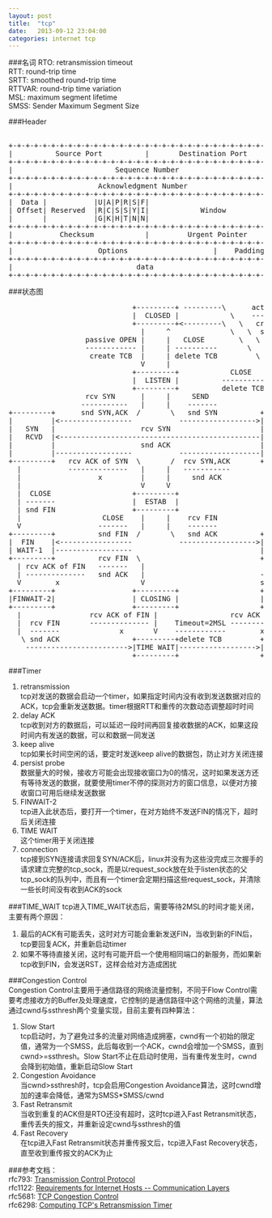 ```yaml
---
layout: post
title:  "tcp"
date:   2013-09-12 23:04:00
categories: internet tcp
---
```


###名词
RTO: retransmission timeout       
RTT: round-trip time    
SRTT: smoothed round-trip time    
RTTVAR: round-trip time variation     
MSL: maximum segment lifetime    
SMSS: Sender Maximum Segment Size     


###Header        <br /><br />
<pre>
+-+-+-+-+-+-+-+-+-+-+-+-+-+-+-+-+-+-+-+-+-+-+-+-+-+-+-+-+-+-+-+-+
|          Source Port          |       Destination Port        |
+-+-+-+-+-+-+-+-+-+-+-+-+-+-+-+-+-+-+-+-+-+-+-+-+-+-+-+-+-+-+-+-+
|                        Sequence Number                        |
+-+-+-+-+-+-+-+-+-+-+-+-+-+-+-+-+-+-+-+-+-+-+-+-+-+-+-+-+-+-+-+-+
|                    Acknowledgment Number                      |
+-+-+-+-+-+-+-+-+-+-+-+-+-+-+-+-+-+-+-+-+-+-+-+-+-+-+-+-+-+-+-+-+
|  Data |           |U|A|P|R|S|F|                               |
| Offset| Reserved  |R|C|S|S|Y|I|            Window             |
|       |           |G|K|H|T|N|N|                               |
+-+-+-+-+-+-+-+-+-+-+-+-+-+-+-+-+-+-+-+-+-+-+-+-+-+-+-+-+-+-+-+-+
|           Checksum            |         Urgent Pointer        |
+-+-+-+-+-+-+-+-+-+-+-+-+-+-+-+-+-+-+-+-+-+-+-+-+-+-+-+-+-+-+-+-+
|                    Options                    |    Padding    |
+-+-+-+-+-+-+-+-+-+-+-+-+-+-+-+-+-+-+-+-+-+-+-+-+-+-+-+-+-+-+-+-+
|                             data                              |
+-+-+-+-+-+-+-+-+-+-+-+-+-+-+-+-+-+-+-+-+-+-+-+-+-+-+-+-+-+-+-+-+
</pre>

###状态图    
<pre>
                             +---------+ ---------\      active OPEN
                             |  CLOSED |            \    -----------
                             +---------+&lt;---------\   \   create TCB
                               |     ^              \   \  snd SYN
                  passive OPEN |     |   CLOSE        \   \
                  ------------ |     | ----------       \   \
                   create TCB  |     | delete TCB         \   \
                               V     |                      \   \
                             +---------+            CLOSE    |    \
                             |  LISTEN |          ---------- |     |
                             +---------+          delete TCB |     |
                  rcv SYN      |     |     SEND              |     |
                 -----------   |     |    -------            |     V
+---------+      snd SYN,ACK  /       \   snd SYN          +---------+
|         |&lt;-----------------           ------------------&gt;|         |
|   SYN   |                    rcv SYN                     |   SYN   |
|   RCVD  |&lt;-----------------------------------------------|   SENT  |
|         |                    snd ACK                     |         |
|         |------------------           -------------------|         |
+---------+   rcv ACK of SYN  \       /  rcv SYN,ACK       +---------+
  |           --------------   |     |   -----------
  |                  x         |     |     snd ACK
  |                            V     V
  |  CLOSE                   +---------+
  | -------                  |  ESTAB  |
  | snd FIN                  +---------+
  |                   CLOSE    |     |    rcv FIN
  V                  -------   |     |    -------
+---------+          snd FIN  /       \   snd ACK          +---------+
|  FIN    |&lt;-----------------           ------------------&gt;|  CLOSE  |
| WAIT-1  |------------------                              |   WAIT  |
+---------+          rcv FIN  \                            +---------+
  | rcv ACK of FIN   -------   |                            CLOSE  |
  | --------------   snd ACK   |                           ------- |
  V        x                   V                           snd FIN V
+---------+                  +---------+                   +---------+
|FINWAIT-2|                  | CLOSING |                   | LAST-ACK|
+---------+                  +---------+                   +---------+
  |                rcv ACK of FIN |                 rcv ACK of FIN |
  |  rcv FIN       -------------- |    Timeout=2MSL -------------- |
  |  -------              x       V    ------------        x       V
   \ snd ACK                 +---------+delete TCB         +---------+
    ------------------------&gt;|TIME WAIT|------------------&gt;| CLOSED  |
                             +---------+                   +---------+
</pre>    


###Timer
1. retransmission     
   tcp对发送的数据会启动一个timer，如果指定时间内没有收到发送数据对应的ACK，tcp会重新发送数据。timer根据RTT和重传的次数动态调整超时时间          
2. delay ACK     
   tcp收到对方的数据后，可以延迟一段时间再回复接收数据的ACK，如果这段时间内有发送的数据，可以和数据一同发送         
3. keep alive      
   tcp如果长时间空闲的话，要定时发送keep alive的数据包，防止对方关闭连接     
4. persist probe     
   数据量大的时候，接收方可能会出现接收窗口为0的情况，这时如果发送方还有等待发送的数据，就要使用timer不停的探测对方的窗口信息，以便对方接收窗口可用后继续发送数据     
5. FINWAIT-2      
   tcp进入此状态后，要打开一个timer，在对方始终不发送FIN的情况下，超时后关闭连接      
6. TIME WAIT      
   这个timer用于关闭连接     
7. connection         
   tcp接到SYN连接请求回复SYN/ACK后，linux并没有为这些没完成三次握手的请求建立完整的tcp\_sock，而是以request\_sock放在处于listen状态的父tcp\_sock的队列中，而且有一个timer会定期扫描这些request\_sock，并清除一些长时间没有收到ACK的sock     

###TIME_WAIT
tcp进入TIME_WAIT状态后，需要等待2MSL的时间才能关闭，主要有两个原因：       
1. 最后的ACK有可能丢失，这时对方可能会重新发送FIN，当收到新的FIN后，tcp要回复ACK，并重新启动timer     
2. 如果不等待直接关闭，这时有可能开启一个使用相同端口的新服务，而如果新tcp收到FIN，会发送RST，这样会给对方造成困扰        


###Congestion Control      
Congestion Control主要用于通信路径的网络流量控制，不同于Flow Control需要考虑接收方的Buffer及处理速度，它控制的是通信路径中这个网络的流量，算法通过cwnd与ssthresh两个变量实现，目前主要有四种算法：    
1.  Slow Start      
tcp启动时，为了避免过多的流量对网络造成拥塞，cwnd有一个初始的限定值，通常为一个SMSS，此后每收到一个ACK，cwnd会增加一个SMSS，直到cwnd>=ssthresh。Slow Start不止在启动时使用，当有重传发生时，cwnd会降到初始值，重新启动Slow Start     
2.  Congestion Avoidance    
当cwnd>ssthresh时，tcp会启用Congestion Avoidance算法，这时cwnd增加的速率会降低，通常为SMSS*SMSS/cwnd      
3.  Fast Retransmit     
当收到重复的ACK但是RTO还没有超时，这时tcp进入Fast Retransmit状态，重传丢失的报文，并重新设定cwnd与ssthresh的值       
4.  Fast Recovery     
在tcp进入Fast Retransmit状态并重传报文后，tcp进入Fast Recovery状态，直至收到重传报文的ACK为止     


###参考文档：   
rfc793: [Transmission Control Protocol](http://tools.ietf.org/html/rfc793)      
rfc1122: [Requirements for Internet Hosts -- Communication Layers](http://tools.ietf.org/html/rfc1122)       
rfc5681: [TCP Congestion Control](http://tools.ietf.org/html/rfc5681)      
rfc6298: [Computing TCP's Retransmission Timer](http://tools.ietf.org/html/rfc6298)      
